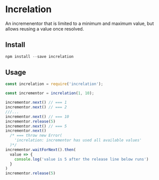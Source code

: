 # Increlation
An incremenentor that is limited to a minimum and maximum value, but allows reusing a value once resolved.

## Install
```javascript
npm install --save increlation
```

## Usage
```javascript
const increlation = require('increlation');

const incrementor = increlation(1, 10);

incrementor.next() // === 1
incrementor.next() // === 2
///...
incrementor.next() // === 10
incrementor.release(5)
incrementor.next() // === 5
incrementor.next()
  /* === throw new Error(
    'increlation: incrementor has used all available values'
  )*/
incrementor.waitForNext().then(
  value => {
    console.log('value is 5 after the release line below runs')
  }
)
incrementor.release(5)
```
